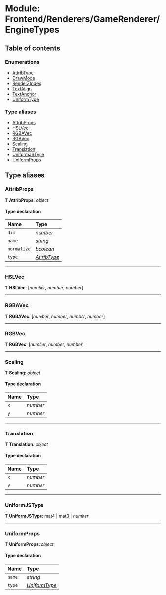 # Module: Frontend/Renderers/GameRenderer/EngineTypes

## Table of contents

### Enumerations

- [AttribType](../enums/frontend_renderers_gamerenderer_enginetypes.attribtype.md)
- [DrawMode](../enums/frontend_renderers_gamerenderer_enginetypes.drawmode.md)
- [RenderZIndex](../enums/frontend_renderers_gamerenderer_enginetypes.renderzindex.md)
- [TextAlign](../enums/frontend_renderers_gamerenderer_enginetypes.textalign.md)
- [TextAnchor](../enums/frontend_renderers_gamerenderer_enginetypes.textanchor.md)
- [UniformType](../enums/frontend_renderers_gamerenderer_enginetypes.uniformtype.md)

### Type aliases

- [AttribProps](frontend_renderers_gamerenderer_enginetypes.md#attribprops)
- [HSLVec](frontend_renderers_gamerenderer_enginetypes.md#hslvec)
- [RGBAVec](frontend_renderers_gamerenderer_enginetypes.md#rgbavec)
- [RGBVec](frontend_renderers_gamerenderer_enginetypes.md#rgbvec)
- [Scaling](frontend_renderers_gamerenderer_enginetypes.md#scaling)
- [Translation](frontend_renderers_gamerenderer_enginetypes.md#translation)
- [UniformJSType](frontend_renderers_gamerenderer_enginetypes.md#uniformjstype)
- [UniformProps](frontend_renderers_gamerenderer_enginetypes.md#uniformprops)

## Type aliases

### AttribProps

Ƭ **AttribProps**: _object_

#### Type declaration

| Name        | Type                                                                               |
| :---------- | :--------------------------------------------------------------------------------- |
| `dim`       | _number_                                                                           |
| `name`      | _string_                                                                           |
| `normalize` | _boolean_                                                                          |
| `type`      | [_AttribType_](../enums/frontend_renderers_gamerenderer_enginetypes.attribtype.md) |

---

### HSLVec

Ƭ **HSLVec**: [*number*, *number*, *number*]

---

### RGBAVec

Ƭ **RGBAVec**: [*number*, *number*, *number*, *number*]

---

### RGBVec

Ƭ **RGBVec**: [*number*, *number*, *number*]

---

### Scaling

Ƭ **Scaling**: _object_

#### Type declaration

| Name | Type     |
| :--- | :------- |
| `x`  | _number_ |
| `y`  | _number_ |

---

### Translation

Ƭ **Translation**: _object_

#### Type declaration

| Name | Type     |
| :--- | :------- |
| `x`  | _number_ |
| `y`  | _number_ |

---

### UniformJSType

Ƭ **UniformJSType**: mat4 \| mat3 \| _number_

---

### UniformProps

Ƭ **UniformProps**: _object_

#### Type declaration

| Name   | Type                                                                                 |
| :----- | :----------------------------------------------------------------------------------- |
| `name` | _string_                                                                             |
| `type` | [_UniformType_](../enums/frontend_renderers_gamerenderer_enginetypes.uniformtype.md) |
